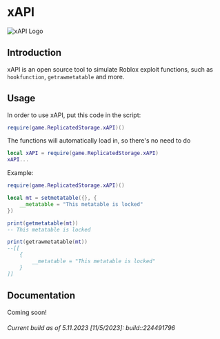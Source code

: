 # xAPI

![xAPI Logo](https://github.com/3skue/xAPI/assets/142699644/d8cfdf7a-da27-46e3-a97d-23cca98ccfcf)

## Introduction

xAPI is an open source tool to simulate Roblox exploit functions, such as `hookfunction`, `getrawmetatable` and more.

## Usage

In order to use xAPI, put this code in the script:

```lua
require(game.ReplicatedStorage.xAPI)()
```

The functions will automatically load in, so there's no need to do

```lua
local xAPI = require(game.ReplicatedStorage.xAPI)
xAPI...
```

Example:

```lua
require(game.ReplicatedStorage.xAPI)()

local mt = setmetatable({}, {
    __metatable = "This metatable is locked"
})

print(getmetatable(mt))
-- This metatable is locked

print(getrawmetatable(mt))
--[[
    {
        __metatable = "This metatable is locked"
    }
]]
```

## Documentation

Coming soon!

###### Current build as of 5.11.2023 [11/5/2023]: build::224491796
